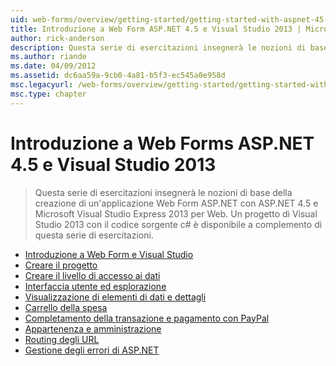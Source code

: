 ```yaml
---
uid: web-forms/overview/getting-started/getting-started-with-aspnet-45-web-forms/index
title: Introduzione a Web Form ASP.NET 4.5 e Visual Studio 2013 | Microsoft Docs
author: rick-anderson
description: Questa serie di esercitazioni insegnerà le nozioni di base della creazione di un'applicazione Web Form ASP.NET con ASP.NET 4.5 e Visual Studio 2013 Express per Web. A Visua...
ms.author: riande
ms.date: 04/09/2012
ms.assetid: dc6aa59a-9cb0-4a81-b5f3-ec545a0e958d
msc.legacyurl: /web-forms/overview/getting-started/getting-started-with-aspnet-45-web-forms
msc.type: chapter
---
```

<a name="getting-started-with-aspnet-45-web-forms-and-visual-studio-2013"></a>Introduzione a Web Forms ASP.NET 4.5 e Visual Studio 2013
====================
> Questa serie di esercitazioni insegnerà le nozioni di base della creazione di un'applicazione Web Form ASP.NET con ASP.NET 4.5 e Microsoft Visual Studio Express 2013 per Web. Un progetto di Visual Studio 2013 con il codice sorgente c# è disponibile a complemento di questa serie di esercitazioni.


- [Introduzione a Web Form e Visual Studio](introduction-and-overview.md)
- [Creare il progetto](create-the-project.md)
- [Creare il livello di accesso ai dati](create_the_data_access_layer.md)
- [Interfaccia utente ed esplorazione](ui_and_navigation.md)
- [Visualizzazione di elementi di dati e dettagli](display_data_items_and_details.md)
- [Carrello della spesa](shopping-cart.md)
- [Completamento della transazione e pagamento con PayPal](checkout-and-payment-with-paypal.md)
- [Appartenenza e amministrazione](membership-and-administration.md)
- [Routing degli URL](url-routing.md)
- [Gestione degli errori di ASP.NET](aspnet-error-handling.md)
